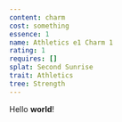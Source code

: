 ```yaml
---
content: charm
cost: something
essence: 1
name: Athletics e1 Charm 1
rating: 1
requires: []
splat: Second Sunrise
trait: Athletics
tree: Strength
---
```


Hello **world**!

